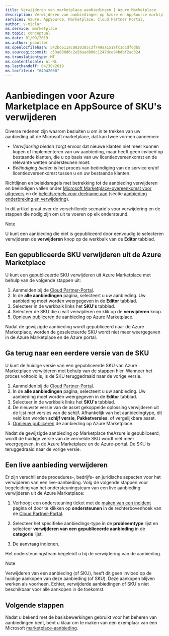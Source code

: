 ```yaml
---
title: Verwijderen van marketplace-aanbiedingen | Azure Marketplace
description: Verwijderen van aanbiedingen op Azure en AppSource marktplaatsen, met behulp van de Cloud Partner-Portal
services: Azure, AppSource, Marketplace, Cloud Partner Portal,
author: v-miclar
ms.service: marketplace
ms.topic: conceptual
ms.date: 01/09/2019
ms.author: pabutler
ms.openlocfilehash: 542bc611ac8820385c3f749aa151afc1dcdf6db5
ms.sourcegitcommit: c53a800d6c2e5baad800c1247dce94bdbf2ad324
ms.translationtype: MT
ms.contentlocale: nl-NL
ms.lasthandoff: 04/30/2019
ms.locfileid: "64942088"
---
```

# <a name="delete-azure-marketplace-and-appsource-offers-or-skus"></a>Aanbiedingen voor Azure Marketplace en AppSource of SKU's verwijderen

Diverse redenen zijn waarom besluiten u om in te trekken van uw aanbieding uit de Microsoft marketplace, dat kan twee vormen aannemen:

- *Verwijdering bieden* zorgt ervoor dat nieuwe klanten niet meer kunnen kopen of implementeren van uw aanbieding, maar heeft geen invloed op bestaande klanten, die u op basis van uw licentieovereenkomst en de relevante wetten ondersteunen moet. 
- *Beëindiging bieden* is het proces van beëindiging van de service en/of licentieovereenkomst tussen u en uw bestaande klanten. 

Richtlijnen en beleidsregels met betrekking tot de aanbieding verwijderen en beëindigen vallen onder [Microsoft Marketplace-overeenkomst voor uitgevers](https://go.microsoft.com/fwlink/?LinkID=699560) en de [beleidsregels voor deelname aan](https://azure.microsoft.com/support/legal/marketplace/participation-policies/) (sectie [aanbieding onderbreking en verwijdering](https://docs.microsoft.com/legal/marketplace/participation-policy#offering-suspension-and-removal)). 

In dit artikel praat over de verschillende scenario's voor verwijdering en de stappen die nodig zijn om uit te voeren op elk ondersteund.  

> [!NOTE]
> U kunt een aanbieding die niet is gepubliceerd door eenvoudig te selecteren verwijderen de **verwijderen** knop op de werkbalk van de **Editor** tabblad.


## <a name="delete-a-published-sku-from-the-azure-marketplace"></a>Een gepubliceerde SKU verwijderen uit de Azure Marketplace

U kunt een gepubliceerde SKU verwijderen uit Azure Marketplace met behulp van de volgende stappen uit:

1.  Aanmelden bij de [Cloud Partner-Portal](https://cloudpartner.azure.com/).
2.  In de **alle aanbiedingen** pagina, selecteert u uw aanbieding.  Uw aanbieding moet worden weergegeven in de **Editor** tabblad.
3.  Selecteer in de werkbalk links het **SKU's** tabblad. 
4.  Selecteer de SKU die u wilt verwijderen en klik op de **verwijderen** knop.
5.  [Opnieuw publiceren](./cpp-publish-offer.md) de aanbieding op Azure Marketplace.

Nadat de gewijzigde aanbieding wordt gepubliceerd naar de Azure Marketplace, worden de geselecteerde SKU wordt niet meer weergegeven in de Azure Marketplace en de Azure portal.


## <a name="roll-back-to-a-previous-sku-version"></a>Ga terug naar een eerdere versie van de SKU

U kunt de huidige versie van een gepubliceerde SKU van Azure Marketplace verwijderen met behulp van de stappen hier. Wanneer het proces voltooid is, is de SKU teruggedraaid naar de vorige versie.

1. Aanmelden bij de [Cloud Partner-Portal](https://cloudpartner.azure.com/).
2. In de **alle aanbiedingen** pagina, selecteert u uw aanbieding.  Uw aanbieding moet worden weergegeven in de **Editor** tabblad.
3. Selecteer in de werkbalk links het **SKU's** tabblad. 
4. De nieuwste versie van de asset gekoppelde oplossing verwijderen uit de lijst met versies van de schijf.  Afhankelijk van het aanbiedingtype, dit veld kan worden **schijf versie**, **Pakketversies**, of vergelijkbare asset. 
5. [Opnieuw publiceren](./cpp-publish-offer.md) de aanbieding op Azure Marketplace.

Nadat de gewijzigde aanbieding op Marketplace theAzure is gepubliceerd, wordt de huidige versie van de vermelde SKU wordt niet meer weergegeven. in de Azure Marketplace en de Azure-portal.  De SKU is teruggedraaid naar de vorige versie.


## <a name="delete-a-live-offer"></a>Een live aanbieding verwijderen

Er zijn verschillende procedures-, bedrijfs- en juridische aspecten voor het verwijderen van een live-aanbieding. Volg de volgende stappen voor begeleiding van het ondersteuningsteam van een live aanbieding verwijderen uit de Azure Marketplace:

1.  Verhoogt een ondersteuning ticket met de [maken van een incident](https://go.microsoft.com/fwlink/?linkid=844975) pagina of door te klikken op **ondersteunen** in de rechterbovenhoek van de [Cloud Partner-Portal](https://cloudpartner.azure.com/).

2.  Selecteer het specifieke aanbiedings-type in de **probleemtype** lijst en selecteer **verwijderen van een gepubliceerde aanbieding** in de **categorie** lijst.

3.  De aanvraag indienen.

Het ondersteuningsteam begeleidt u bij de verwijdering van de aanbieding.

> [!NOTE]
> Verwijderen van een aanbieding (of SKU), heeft dit geen invloed op de huidige aankopen van deze aanbieding (of SKU). Deze aankopen blijven werken als voorheen. Echter, verwijderde aanbiedingen of SKU's niet beschikbaar voor alle aankopen in de toekomst.


## <a name="next-steps"></a>Volgende stappen

Nadat u bekend met de basisbewerkingen gebruikt voor het beheren van aanbiedingen bent, bent u klaar om te maken van een exemplaar van een Microsoft [marketplace-aanbieding](../cpp-marketplace-offers.md).
